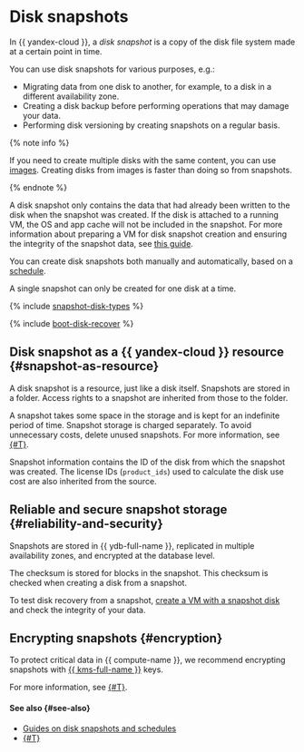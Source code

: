 # Disk snapshots


In {{ yandex-cloud }}, a _disk snapshot_ is a copy of the disk file system made at a certain point in time.

You can use disk snapshots for various purposes, e.g.:

* Migrating data from one disk to another, for example, to a disk in a different availability zone.
* Creating a disk backup before performing operations that may damage your data.
* Performing disk versioning by creating snapshots on a regular basis.

{% note info %}

If you need to create multiple disks with the same content, you can use [images](image.md). Creating disks from images is faster than doing so from snapshots.

{% endnote %}

A disk snapshot only contains the data that had already been written to the disk when the snapshot was created. If the disk is attached to a running VM, the OS and app cache will not be included in the snapshot. For more information about preparing a VM for disk snapshot creation and ensuring the integrity of the snapshot data, see [this guide](../operations/disk-control/create-snapshot.md#prepare).

You can create disk snapshots both manually and automatically, based on a [schedule](snapshot-schedule.md).

A single snapshot can only be created for one disk at a time.

{% include [snapshot-disk-types](../../_includes/compute/snapshot-disk-types.md) %}

{% include [boot-disk-recover](../../_includes/compute/boot-disk-recover.md) %}

## Disk snapshot as a {{ yandex-cloud }} resource {#snapshot-as-resource}

A disk snapshot is a resource, just like a disk itself. Snapshots are stored in a folder. Access rights to a snapshot are inherited from those to the folder.

A snapshot takes some space in the storage and is kept for an indefinite period of time. Snapshot storage is charged separately. To avoid unnecessary costs, delete unused snapshots. For more information, see [{#T}](../pricing.md).

Snapshot information contains the ID of the disk from which the snapshot was created. The license IDs (`product_ids`) used to calculate the disk use cost are also inherited from the source.


## Reliable and secure snapshot storage {#reliability-and-security}

Snapshots are stored in {{ ydb-full-name }}, replicated in multiple availability zones, and encrypted at the database level.

The checksum is stored for blocks in the snapshot. This checksum is checked when creating a disk from a snapshot.

To test disk recovery from a snapshot, [create a VM with a snapshot disk](../operations/vm-create/create-from-snapshots.md) and check the integrity of your data.


## Encrypting snapshots {#encryption}

To protect critical data in {{ compute-name }}, we recommend encrypting snapshots with [{{ kms-full-name }}](../../kms/) keys.

For more information, see [{#T}](encryption.md).


#### See also {#see-also}

* [Guides on disk snapshots and schedules](../operations/#snapshots)
* [{#T}](../operations/disk-create/from-snapshot.md)
